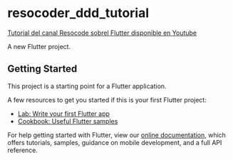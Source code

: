# resocoder_ddd_tutorial

[Tutorial del canal Resocode sobrel Flutter disponible en Youtube](https://www.youtube.com/playlist?list=PLB6lc7nQ1n4iS5p-IezFFgqP6YvAJy84U)

A new Flutter project.

## Getting Started

This project is a starting point for a Flutter application.

A few resources to get you started if this is your first Flutter project:

- [Lab: Write your first Flutter app](https://flutter.dev/docs/get-started/codelab)
- [Cookbook: Useful Flutter samples](https://flutter.dev/docs/cookbook)

For help getting started with Flutter, view our
[online documentation](https://flutter.dev/docs), which offers tutorials,
samples, guidance on mobile development, and a full API reference.
